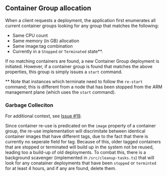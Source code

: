 ## Container Group allocation

When a client requests a deployment, the application first enumerates all current container groups looking for any group that matches the following:

* Same CPU count
* Same memory (in GB) allocation
* Same image:tag combination
* Currently in a `Stopped` or `Terminated` state**.

If no matching containers are found, a new Container Group deployment is initiated. However, if a container group is found that matches the above properties, this group is simply issues a `start` command. 

** Note that instances which terminate need to follow the `re-start` command; this is different from a node that has been stopped from the ARM management plane (which uses the `start` command).

### Garbage Colleciton

For additional context, see [Issue #19](https://github.com/mjyeaney/aci-deployment-api/issues/19#issue-399963094).

Since container re-use is predicated on the `image` property of a container group, the re-use implementation will discrimitate between identical container images that have different tags, due to the fact that there is currently no seperate field for tag. Because of this, older tagged containers that are stopped or terminated will build up in the system not be reused, leading too a build-up of old deployments. To combat this, there is a background scavenger (implemented in `/src/cleanup-tasks.ts`) that will look for any conatainer deployments that have been `stopped` or `terminted` for at least 4 hours, and if any are found, delete them. 